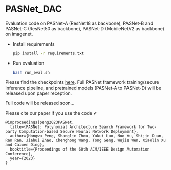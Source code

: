 # PASNet_DAC

Evaluation code on PASNet-A (ResNet18 as backbone), PASNet-B and PASNet-C (ResNet50 as backbone), PASNet-D (MobileNetV2 as backbone) on imagenet.

- Install requirements
    ```bash
    pip install -r requirements.txt
    ```

- Run evaluation
    ```bash
    bash run_eval.sh
    ```

Please find the checkpoints [here](https://drive.google.com/drive/folders/1gk7lL6tkG2rr8cAKHbwaOGiHhfDTdFrt?usp=share_link). Full PASNet framework training/secure inference pipeline, and pretrained models (PASNet-A to PASNet-D) will be released upon paper reception. 

Full code will be released soon...

Please cite our paper if you use the code ✔
```
@inproceedings{peng2023PASNet,
  title={PASNet: Polynomial Architecture Search Framework for Two-party Computation-based Secure Neural Network Deployment},
  author={Hongwu Peng, Shanglin Zhou, Yukui Luo, Nuo Xu, Shijin Duan, Ran Ran, Jiahui Zhao, Chenghong Wang, Tong Geng, Wujie Wen, Xiaolin Xu and Caiwen Ding},
  booktitle={Proceedings of the 60th ACM/IEEE Design Automation Conference},
  year={2023}
}
```
